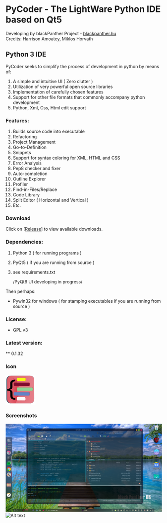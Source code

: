 PyCoder - The LightWare Python IDE based on Qt5
=====
   Developing by blackPanther Project - <a href="http://blackpanther.hu">blackpanther.hu</a>    
   Credits: Harrison Amoatey, Miklos Horvath
   
##  Python 3 IDE

PyCoder seeks to simplify the process of development in python by means of:

1. A simple and intuitive UI ( Zero clutter )
1. Utilization of very powerful open source libraries
1. Implementation of carefully chosen features
1. Support for other file formats that commonly accompany python development
1. Python, Xml, Css, Html edit support 

###  Features:
1. Builds source code into executable
1. Refactoring
1. Project Management
1. Go-to-Definition
1. Snippets
1. Support for syntax coloring for XML, HTML and CSS
1. Error Analysis
1. Pep8 checker and fixer
1. Auto-completion
1. Outline Explorer
1. Profiler
1. Find-in-Files/Replace
1. Code Library
1. Split Editor ( Horizontal and Vertical )
1. Etc.

### Download
   Click on [<a href='https://github.com/blackPantherOS/PyCoder/releases'>Release</a>] to view available downloads.

### Dependencies:
1. Python 3 ( for running programs )
1. PyQt5 ( if you are running from source )
1. see requirements.txt 

   /PyQt6 UI developing in progress/
   
Then perhaps:
* Pywin32 for windows ( for stamping executables if you are running from source )

### License:
* GPL v3

### Latest version:

** 0.1.32
  
### Icon
![Alt text](pycoder.svg "PyCoder Icon")

### Screenshots

![Alt text](/Resources/screenshots/pycoder2.png "PyCoder running on blackPanther OS v24.1")
![Alt text](/Resources/screenshots/pycoder.png "PyCoder running on blackPanther OS v18.1Pro")

